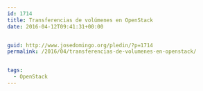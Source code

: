 ```yaml
---
id: 1714
title: Transferencias de volúmenes en OpenStack
date: 2016-04-12T09:41:31+00:00


guid: http://www.josedomingo.org/pledin/?p=1714
permalink: /2016/04/transferencias-de-volumenes-en-openstack/


tags:
  - OpenStack
---
```


